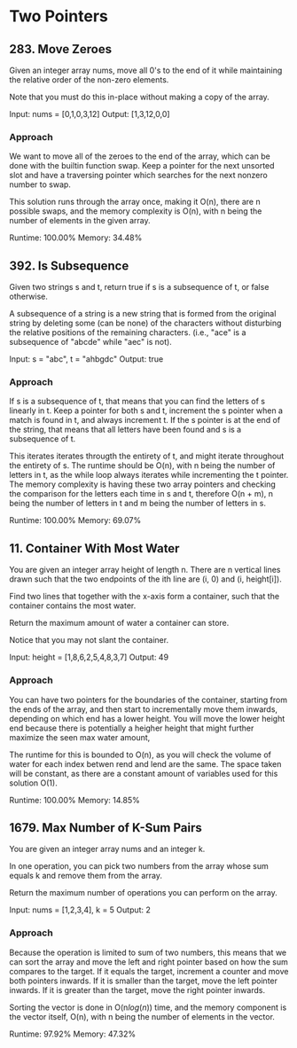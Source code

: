 # Two Pointers

## 283. Move Zeroes

Given an integer array nums, move all 0's to the end of it while maintaining the relative order of the non-zero elements.

Note that you must do this in-place without making a copy of the array.

Input: nums = [0,1,0,3,12]
Output: [1,3,12,0,0]

### Approach

We want to move all of the zeroes to the end of the array, which can be done with the builtin function swap. Keep a pointer for the next unsorted slot and have a traversing pointer which searches for the next nonzero number to swap.

This solution runs through the array once, making it O(n), there are n possible swaps, and the memory complexity is O(n), with n being the number of elements in the given array.

Runtime: 100.00%
Memory: 34.48%

## 392. Is Subsequence

Given two strings s and t, return true if s is a subsequence of t, or false otherwise.

A subsequence of a string is a new string that is formed from the original string by deleting some (can be none) of the characters without disturbing the relative positions of the remaining characters. (i.e., "ace" is a subsequence of "abcde" while "aec" is not).

Input: s = "abc", t = "ahbgdc"
Output: true

### Approach

If s is a subsequence of t, that means that you can find the letters of s linearly in t. Keep a pointer for both s and t, increment the s pointer when a match is found in t, and always increment t. If the s pointer is at the end of the string, that means that all letters have been found and s is a subsequence of t.

This iterates iterates througth the entirety of t, and might iterate throughout the entirety of s. The runtime should be O(n), with n being the number of letters in t, as the while loop always iterates while incrementing the t pointer. The memory complexity is having these two array pointers and checking the comparison for the letters each time in s and t, therefore O(n + m), n being the number of letters in t and m being the number of letters in s.

Runtime: 100.00%
Memory: 69.07%

## 11. Container With Most Water

You are given an integer array height of length n. There are n vertical lines drawn such that the two endpoints of the ith line are (i, 0) and (i, height[i]).

Find two lines that together with the x-axis form a container, such that the container contains the most water.

Return the maximum amount of water a container can store.

Notice that you may not slant the container.

Input: height = [1,8,6,2,5,4,8,3,7]
Output: 49

### Approach

You can have two pointers for the boundaries of the container, starting from the ends of the array, and then start to incrementally move them inwards, depending on which end has a lower height. You will move the lower height end because there is potentially a heigher height that might further maximize the seen max water amount,

The runtime for this is bounded to O(n), as you will check the volume of water for each index betwen rend and lend are the same. The space taken will be constant, as there are a constant amount of variables used for this solution O(1).

Runtime: 100.00%
Memory: 14.85%

## 1679. Max Number of K-Sum Pairs

You are given an integer array nums and an integer k.

In one operation, you can pick two numbers from the array whose sum equals k and remove them from the array.

Return the maximum number of operations you can perform on the array.

Input: nums = [1,2,3,4], k = 5
Output: 2

### Approach

Because the operation is limited to sum of two numbers, this means that we can sort the array and move the left and right pointer based on how the sum compares to the target. If it equals the target, increment a counter and move both pointers inwards. If it is smaller than the target, move the left pointer inwards. If it is greater than the target, move the right pointer inwards.

Sorting the vector is done in O(n$log(n)$) time, and the memory component is the vector itself, O(n), with n being the number of elements in the vector.

Runtime: 97.92%
Memory: 47.32%
